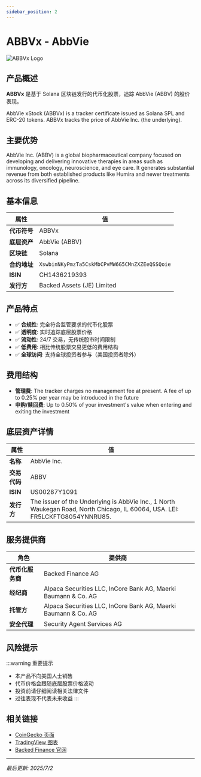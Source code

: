 ```yaml
---
sidebar_position: 2
---
```


# ABBVx - AbbVie

![ABBVx Logo](/img/tokens/ABBVx.svg)

## 产品概述

**ABBVx** 是基于 Solana 区块链发行的代币化股票，追踪 AbbVie (ABBV) 的股价表现。

AbbVie xStock (ABBVx) is a tracker certificate issued as Solana SPL and ERC-20 tokens. ABBVx tracks the price of AbbVie Inc. (the underlying).

## 主要优势

AbbVie Inc. (ABBV) is a global biopharmaceutical company focused on developing and delivering innovative therapies in areas such as immunology, oncology, neuroscience, and eye care. It generates substantial revenue from both established products like Humira and newer treatments across its diversified pipeline.


## 基本信息

| 属性 | 值 |
|------|----|
| **代币符号** | ABBVx |
| **底层资产** | AbbVie (ABBV) |
| **区块链** | Solana |
| **合约地址** | `XswbinNKyPmzTa5CskMbCPvMW6G5CMnZXZEeQSSQoie` |
| **ISIN** | CH1436219393 |
| **发行方** | Backed Assets (JE) Limited |

## 产品特点

- ✅ **合规性**: 完全符合监管要求的代币化股票
- ✅ **透明度**: 实时追踪底层股票价格
- ✅ **流动性**: 24/7 交易，无传统股市时间限制
- ✅ **低费用**: 相比传统股票交易更低的费用结构
- ✅ **全球访问**: 支持全球投资者参与（美国投资者除外）

## 费用结构

- **管理费**: The tracker charges no management fee at present. A fee of up to 0.25% per year may be introduced in the future
- **申购/赎回费**: Up to 0.50% of your investment's value when entering and exiting the investment

## 底层资产详情

| 属性 | 值 |
|------|----|
| **名称** | AbbVie Inc. |
| **交易代码** | ABBV |
| **ISIN** | US00287Y1091 |
| **发行方** | The issuer of the Underlying is AbbVie Inc., 1 North Waukegan Road, North Chicago, IL 60064, USA. LEI: FR5LCKFTG8054YNNRU85. |

## 服务提供商

| 角色 | 提供商 |
|------|----|
| **代币化服务商** | Backed Finance AG |
| **经纪商** | Alpaca Securities LLC, InCore Bank AG, Maerki Baumann & Co. AG |
| **托管方** | Alpaca Securities LLC, InCore Bank AG, Maerki Baumann & Co. AG |
| **安全代理** | Security Agent Services AG |

## 风险提示

:::warning 重要提示
- 本产品不向美国人士销售
- 代币价格会跟随底层股票价格波动
- 投资前请仔细阅读相关法律文件
- 过往表现不代表未来收益
:::

## 相关链接

- [CoinGecko 页面](https://www.coingecko.com/)
- [TradingView 图表](https://www.tradingview.com/)
- [Backed Finance 官网](https://backed.fi/)

---

*最后更新: 2025/7/2*
